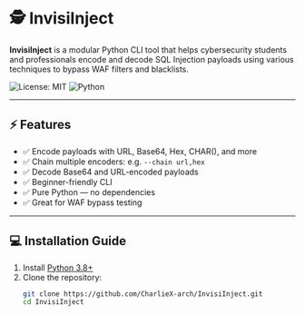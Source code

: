 # 🕵️ InvisiInject

**InvisiInject** is a modular Python CLI tool that helps cybersecurity students and professionals encode and decode SQL Injection payloads using various techniques to bypass WAF filters and blacklists.

![License: MIT](https://img.shields.io/badge/License-MIT-yellow.svg)
![Python](https://img.shields.io/badge/python-3.8%2B-blue)

---

## ⚡ Features

- ✅ Encode payloads with URL, Base64, Hex, CHAR(), and more
- ✅ Chain multiple encoders: e.g. `--chain url,hex`
- ✅ Decode Base64 and URL-encoded payloads
- ✅ Beginner-friendly CLI
- ✅ Pure Python — no dependencies
- ✅ Great for WAF bypass testing

---

## 💻 Installation Guide

1. Install [Python 3.8+](https://www.python.org/downloads/)
2. Clone the repository:
   ```bash
   git clone https://github.com/CharlieX-arch/InvisiInject.git
   cd InvisiInject
